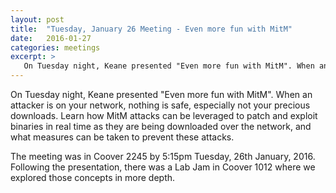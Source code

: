 ```yaml
---
layout: post
title:  "Tuesday, January 26 Meeting - Even more fun with MitM"
date:   2016-01-27 
categories: meetings
excerpt: >
   On Tuesday night, Keane presented "Even more fun with MitM". When an attacker is on your network, nothing is safe, especially not your precious downloads. Learn how MitM attacks can be leveraged to patch and exploit binaries in real time as they are being downloaded
---
```

On Tuesday night, Keane presented "Even more fun with MitM". When an attacker is on your network, nothing is safe, especially not your precious downloads. Learn how MitM attacks can be leveraged to patch and exploit binaries in real time as they are being downloaded over the network, and what measures can be taken to prevent these attacks.

The meeting was in Coover 2245 by 5:15pm Tuesday, 26th January, 2016.
Following the presentation, there was a Lab Jam in Coover 1012 where we explored those concepts in more depth.
